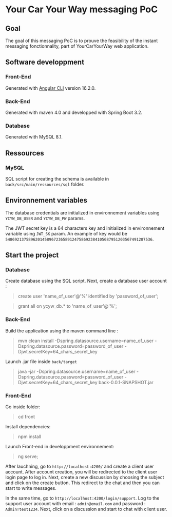 # Your Car Your Way messaging PoC

## Goal

The goal of this messaging PoC is to prouve the feasibility of the instant messaging fonctionnality, part of YourCarYourWay web application.

## Software developpment

### Front-End

Generated with [Angular CLI](https://github.com/angular/angular-cli) version 16.2.0.

### Back-End

Generated with maven 4.0 and developped with Spring Boot 3.2.

### Database

Generated with MySQL 8.1.

## Ressources

### MySQL

SQL script for creating the schema is available in `back/src/main/ressources/sql` folder.

## Environnement variables

The database credentials are initialized in environnement variables using `YCYW_DB_USER` and `YCYW_DB_PW` params.

The JWT secret key is a 64 characters key and initialized in environnement variable using `JWT_SK` param. An example of key would be `5486921375896201458967236589124758692384105687951203567491287536`.

## Start the project

### Database

Create database using the SQL script. Next, create a database user account :
> create user 'name_of_user'@'%' identified by 'password_of_user';

> grant all on ycyw_db.* to 'name_of_user'@'%';

### Back-End

Build the application using the maven command line :
> mvn clean install -Dspring.datasource.username=name_of_user -Dspring.datasource.password=password_of_user -Djwt.secretKey=64_chars_secret_key

Launch .jar file inside `back/target`
> java -jar -Dspring.datasource.username=name_of_user -Dspring.datasource.password=password_of_user -Djwt.secretKey=64_chars_secret_key back-0.0.1-SNAPSHOT.jar

### Front-End

Go inside folder:
> cd front

Install dependencies:
> npm install

Launch Front-end in developpment environnement:
> ng serve;

After lauchning, go to `http://localhost:4200/` and create a client user account. After account creation, you will be redirected to the client user login page to log in. Next, create a new discussion by choosing the subject and click on the create button. This redirect to the chat and then you can start to write messages.

In the same time, go to `http://localhost:4200/login/support`. Log to the support user account with email : `admin@email.com` and password : `Admin!test1234`. Next, click on a discussion and start to chat with client user.







